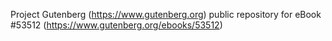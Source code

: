 Project Gutenberg (https://www.gutenberg.org) public repository for
eBook #53512 (https://www.gutenberg.org/ebooks/53512)
